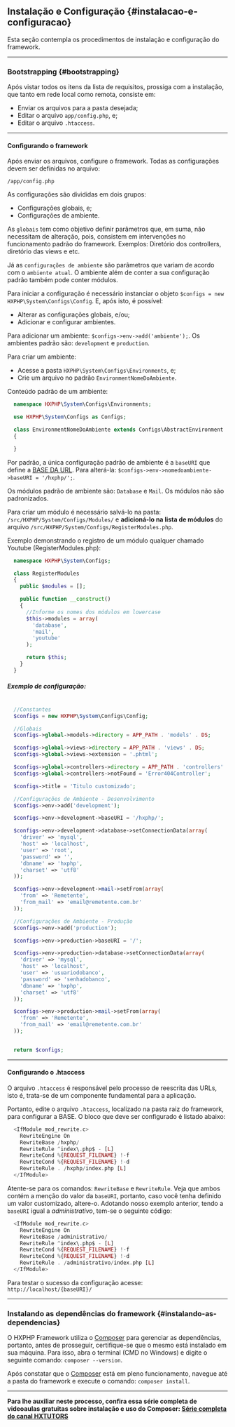 ## Instalação e Configuração {#instalacao-e-configuracao}

Esta seção contempla os procedimentos de instalação e configuração do framework.

----
### Bootstrapping {#bootstrapping}

Após vistar todos os itens da lista de requisitos, prossiga com a instalação, que tanto em rede local como remota, consiste em:

+ Enviar os arquivos para a pasta desejada;
+ Editar o arquivo `app/config.php`, e;
+ Editar o arquivo `.htaccess`.

----

#### Configurando o framework

Após enviar os arquivos, configure o framework. Todas as configurações devem ser definidas no arquivo:

`/app/config.php`

As configurações são divididas em dois grupos:

+ Configurações globais, e;
+ Configurações de ambiente.

As `globais` tem como objetivo definir parâmetros que, em suma, não necessitam de alteração, pois, consistem em intervenções no funcionamento padrão do framework. Exemplos: Diretório dos controllers, diretório das views e etc.

Já as `configurações de ambiente` são parâmetros que variam de acordo com o `ambiente atual`. O ambiente além de conter a sua configuração padrão também pode conter módulos.

Para iniciar a configuração é necessário instanciar o objeto `$configs = new HXPHP\System\Configs\Config`. E, após isto, é possível:

+ Alterar as configurações globais, e/ou;
+ Adicionar e configurar ambientes.

Para adicionar um ambiente: `$configs->env->add('ambiente');`. 
Os ambientes padrão são: `development` e `production`.

Para criar um ambiente: 
+ Acesse a pasta `HXPHP\System\Configs\Environments`, e;
+ Crie um arquivo no padrão `EnvironmentNomeDoAmbiente`.

Conteúdo padrão de um ambiente:

```php
  namespace HXPHP\System\Configs\Environments;

  use HXPHP\System\Configs as Configs;

  class EnvironmentNomeDoAmbiente extends Configs\AbstractEnvironment
  {

  }
```


Por padrão, a única configuração padrão de ambiente é a `baseURI` que define a [BASE DA URL](#funcionamento-da-url).
Para alterá-la: `$configs->env->nomedoambiente->baseURI = '/hxphp/';`.


Os módulos padrão de ambiente são: `Database` e `Mail`. Os módulos não são padronizados.

Para criar um módulo é necessário salvá-lo na pasta: `/src/HXPHP/System/Configs/Modules/` e <b>adicioná-lo na lista de módulos</b> do arquivo `/src/HXPHP/System/Configs/RegisterModules.php`.


Exemplo demonstrando o registro de um módulo qualquer chamado Youtube (RegisterModules.php):

```php
  namespace HXPHP\System\Configs;

  class RegisterModules
  {
    public $modules = [];

    public function __construct()
    {
      //Informe os nomes dos módulos em lowercase
      $this->modules = array(
        'database',
        'mail',
        'youtube'
      );

      return $this;
    }
  }
```

##### Exemplo de configuração:

```php

  //Constantes
  $configs = new HXPHP\System\Configs\Config;

  //Globais
  $configs->global->models->directory = APP_PATH . 'models' . DS;

  $configs->global->views->directory = APP_PATH . 'views' . DS;
  $configs->global->views->extension = '.phtml';

  $configs->global->controllers->directory = APP_PATH . 'controllers' . DS;
  $configs->global->controllers->notFound = 'Error404Controller';

  $configs->title = 'Titulo customizado';

  //Configurações de Ambiente - Desenvolvimento
  $configs->env->add('development');

  $configs->env->development->baseURI = '/hxphp/';

  $configs->env->development->database->setConnectionData(array(
    'driver' => 'mysql',
    'host' => 'localhost',
    'user' => 'root',
    'password' => '',
    'dbname' => 'hxphp',
    'charset' => 'utf8'
  ));

  $configs->env->development->mail->setFrom(array(
    'from' => 'Remetente',
    'from_mail' => 'email@remetente.com.br'
  ));

  //Configurações de Ambiente - Produção
  $configs->env->add('production');

  $configs->env->production->baseURI = '/';

  $configs->env->production->database->setConnectionData(array(
    'driver' => 'mysql',
    'host' => 'localhost',
    'user' => 'usuariodobanco',
    'password' => 'senhadobanco',
    'dbname' => 'hxphp',
    'charset' => 'utf8'
  ));

  $configs->env->production->mail->setFrom(array(
    'from' => 'Remetente',
    'from_mail' => 'email@remetente.com.br'
  ));


  return $configs;
```

----
#### Configurando o .htaccess

O arquivo `.htaccess` é responsável pelo processo de reescrita das URLs, isto é, trata-se de um componente fundamental para a aplicação.

Portanto, edite o arquivo `.htaccess`, localizado na pasta raiz do framework, para configurar a BASE. O bloco que deve ser configurado é listado abaixo:


```php
  <IfModule mod_rewrite.c>
    RewriteEngine On
    RewriteBase /hxphp/
    RewriteRule ^index\.php$ - [L]
    RewriteCond %{REQUEST_FILENAME} !-f
    RewriteCond %{REQUEST_FILENAME} !-d
    RewriteRule . /hxphp/index.php [L]
  </IfModule>
```

Atente-se para os comandos: `RewriteBase` e `RewriteRule`. Veja que ambos contém a menção do valor da `baseURI`, portanto, caso você tenha definido um valor customizado, altere-o. Adotando nosso exemplo anterior, tendo a `baseURI` igual a *administrativo*, tem-se o seguinte código:


```php
  <IfModule mod_rewrite.c>
    RewriteEngine On
    RewriteBase /administrativo/
    RewriteRule ^index\.php$ - [L]
    RewriteCond %{REQUEST_FILENAME} !-f
    RewriteCond %{REQUEST_FILENAME} !-d
    RewriteRule . /administrativo/index.php [L]
  </IfModule>
```


Para testar o sucesso da configuração acesse: 
`http://localhost/{baseURI}/`

----

### Instalando as dependências do framework {#instalando-as-dependencias}

O HXPHP Framework utiliza o [Composer](https://getcomposer.org/download) para gerenciar as dependências, portanto, antes de prosseguir, certifique-se que o mesmo está instalado em sua máquina. Para isso, abra o terminal (CMD no Windows) e digite o seguinte comando: `composer --version`.

Após constatar que o [Composer](https://getcomposer.org/download) está em pleno funcionamento, navegue até a pasta do framework e execute o comando: `composer install`.

----

<b>Para lhe auxiliar neste processo, confira essa série completa de videoaulas gratuitas sobre instalação e uso do Composer: [Série completa do canal HXTUTORS](https://goo.gl/9oQNr5)</b>
